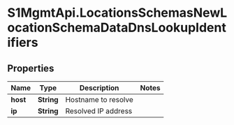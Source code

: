 # S1MgmtApi.LocationsSchemasNewLocationSchemaDataDnsLookupIdentifiers

## Properties
Name | Type | Description | Notes
------------ | ------------- | ------------- | -------------
**host** | **String** | Hostname to resolve | 
**ip** | **String** | Resolved IP address | 


